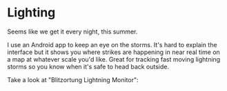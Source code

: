 # Lighting

Seems like we get it every night, this summer.

I use an Android app to keep an eye on the storms. It's hard to explain the interface but it shows you where strikes are happening in near real time on a map at whatever scale you'd like. Great for tracking fast moving lightning storms so you know when it's safe to head back outside. 

Take a look at "Blitzortung Lightning Monitor": [](https://play.google.com/store/apps/details?id=org.blitzortung.android.app)
